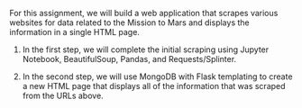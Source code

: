 For this assignment, we will build a web application that scrapes various websites for data related to the Mission to Mars and displays the information in a single HTML page.  

1) In the first step, we will complete the initial scraping using Jupyter Notebook, BeautifulSoup, Pandas, and Requests/Splinter.

2) In the second step, we will use MongoDB with Flask templating to create a new HTML page that displays all of the information that was scraped from the URLs above.